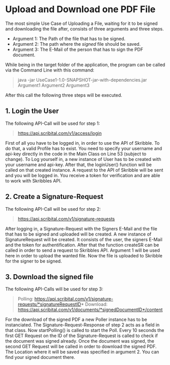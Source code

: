 # Upload and Download **one** PDF File
The most simple Use Case of Uploading a File, waiting for it to be signed and downloading the file after, consists of three arguments and three steps.
- Argument 1: The Path of the file that has to be signed.
- Argument 2: The path where the *signed* file should be saved.
- Argument 3: The E-Mail of the person that has to sign the PDF document.

While being in the target folder of the application, the program can be called via the Command Line with this command:

>java -jar UseCase1-1.0-SNAPSHOT-jar-with-dependencies.jar Argument1 Argument2 Argument3

After this call the following three steps will be executed.

## 1. Login the User

The following API-Call will be used for step 1:
> https://api.scribital.com/v1/access/login

First of all you have to be logged in, in order to use the API of Skribble. To do that, a valid Profile has to exist.
You need to specify your username and api-key directly in the code in the Main Class on Line 53 (subject to change).
To Log yourself in, a new instance of User has to be created with your username and api-key. After that, the loginUser() function will be called on that created instance. A request to the API of Skribble will be sent and you will be logged in. You receive a token for verification and are able to work with Skribbles API.


## 2. Create a Signature-Request

The following API-Call will be used for step 2:
> https://api.scribital.com/v1/signature-requests

After logging in, a Signature-Request with the Signers E-Mail and the file that has to be signed and uploaded will be created.
A new instance of SignatureRequest will be created. It consists of the user, the signers E-Mail and the token for authentification.
After that the function createSR can be called in order to send a request to Skribbles API. Argument 1 will be used here in order to upload the wanted file.
Now the file is uploaded to Skribble for the signer to be signed.


## 3. Download the signed file

The following API-Calls will be used for step 3:
> Polling: https://api.scribital.com/v1/signature-requests/*signatureRequestID*
> Download: https://api.scribital.com/v1/documents/*signedDocumentID*/content

For the download of the signed PDF a new Poller instance has to be instanciated. The Signature-Request-Response of step 2 acts as a field in that class.
Now startPolling() is called to start the Poll. Every 10 seconds the first GET Request on the ID of the Signature-Request is called to check if the document was signed already.
Once the document was signed, the second GET Request will be called in order to download the signed PDF. The Location where it will be saved was specified in argument 2. You can find your signed document there.





